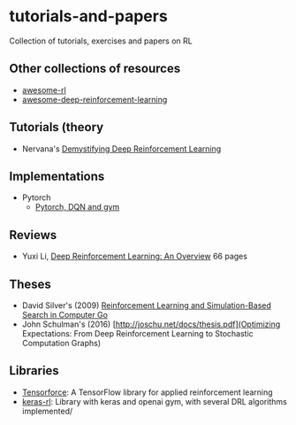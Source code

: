 # tutorials-and-papers
Collection of tutorials, exercises and papers on RL

## Other collections of resources

- [awesome-rl](https://github.com/aikorea/awesome-rl)
- [awesome-deep-reinforcement-learning](https://github.com/williamd4112/awesome-deep-reinforcement-learning)

## Tutorials (theory



- Nervana's [Demystifying Deep Reinforcement Learning](https://www.intelnervana.com/demystifying-deep-reinforcement-learning/)

## Implementations

- Pytorch
  - [Pytorch, DQN and gym](http://pytorch.org/tutorials/intermediate/reinforcement_q_learning.html#sphx-glr-intermediate-reinforcement-q-learning-py)
  
## Reviews

- Yuxi Li, [Deep Reinforcement Learning: An Overview](https://arxiv.org/abs/1701.07274)
66 pages

## Theses

- David Silver's (2009) [Reinforcement Learning and Simulation-Based Search in Computer Go](http://papersdb.cs.ualberta.ca/~papersdb/uploaded_files/1029/paper_thesis.pdf)
- John Schulman's (2016) [http://joschu.net/docs/thesis.pdf](Optimizing Expectations: From Deep Reinforcement Learning to Stochastic Computation Graphs)

## Libraries

- [Tensorforce](https://github.com/reinforceio/tensorforce): A TensorFlow library for applied reinforcement learning
- [keras-rl](https://github.com/matthiasplappert/keras-rl): Library with keras and openai gym, with several DRL algorithms implemented/
